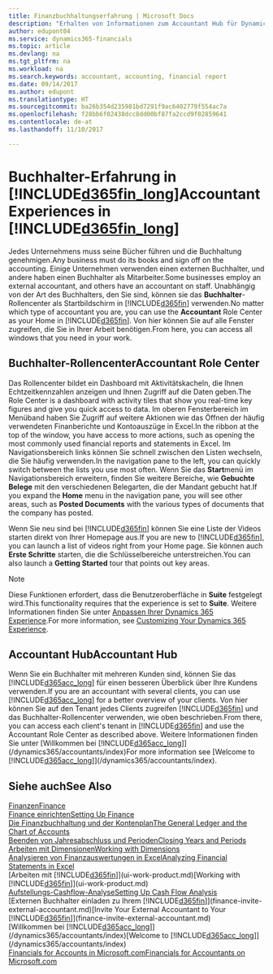 ```yaml
---
title: Finanzbuchhaltungserfahrung | Microsoft Docs
description: "Erhalten von Informationen zum Accountant Hub für Dynamics 365 Business edition und die das Buchhalter-Rollencenter, das interne und externe Buchhalter im Kundenunternehmen unterstützt."
author: edupont04
ms.service: dynamics365-financials
ms.topic: article
ms.devlang: na
ms.tgt_pltfrm: na
ms.workload: na
ms.search.keywords: accountant, accounting, financial report
ms.date: 09/14/2017
ms.author: edupont
ms.translationtype: HT
ms.sourcegitcommit: ba26b354d235981bd7291f9ac6402779f554ac7a
ms.openlocfilehash: f28bb6f02438dcc8dd00bf87fa2ccd9f02859641
ms.contentlocale: de-at
ms.lasthandoff: 11/10/2017

---
```

# <a name="accountant-experiences-in-included365finlongincludesd365finlongmdmd"></a><span data-ttu-id="d888c-103">Buchhalter-Erfahrung in [!INCLUDE[d365fin_long](includes/d365fin_long_md.md)]</span><span class="sxs-lookup"><span data-stu-id="d888c-103">Accountant Experiences in [!INCLUDE[d365fin_long](includes/d365fin_long_md.md)]</span></span>
<span data-ttu-id="d888c-104">Jedes Unternehmens muss seine Bücher führen und die Buchhaltung genehmigen.</span><span class="sxs-lookup"><span data-stu-id="d888c-104">Any business must do its books and sign off on the accounting.</span></span> <span data-ttu-id="d888c-105">Einige Unternehmen verwenden einen externen Buchhalter, und andere haben einen Buchhalter als Mitarbeiter.</span><span class="sxs-lookup"><span data-stu-id="d888c-105">Some businesses employ an external accountant, and others have an accountant on staff.</span></span> <span data-ttu-id="d888c-106">Unabhängig von der Art des Buchhalters, den Sie sind, können sie das **Buchhalter**-Rollencenter als Startbildschirm in [!INCLUDE[d365fin](includes/d365fin_md.md)] verwenden.</span><span class="sxs-lookup"><span data-stu-id="d888c-106">No matter which type of accountant you are, you can use the **Accountant** Role Center as your Home in [!INCLUDE[d365fin](includes/d365fin_md.md)].</span></span> <span data-ttu-id="d888c-107">Von hier können Sie auf alle Fenster zugreifen, die Sie in Ihrer Arbeit benötigen.</span><span class="sxs-lookup"><span data-stu-id="d888c-107">From here, you can access all windows that you need in your work.</span></span>  

## <a name="accountant-role-center"></a><span data-ttu-id="d888c-108">Buchhalter-Rollencenter</span><span class="sxs-lookup"><span data-stu-id="d888c-108">Accountant Role Center</span></span>
<span data-ttu-id="d888c-109">Das Rollencenter bildet ein Dashboard mit Aktivitätskacheln, die Ihnen Echtzeitkennzahlen anzeigen und Ihnen Zugriff auf die Daten geben.</span><span class="sxs-lookup"><span data-stu-id="d888c-109">The Role Center is a dashboard with activity tiles that show you real-time key figures and give you quick access to data.</span></span> <span data-ttu-id="d888c-110">Im oberen Fensterbereich im Menüband haben Sie Zugriff auf weitere Aktionen wie das Öffnen der häufig verwendeten Finanberichte und Kontoauszüge in Excel.</span><span class="sxs-lookup"><span data-stu-id="d888c-110">In the ribbon at the top of the window, you have access to more actions, such as opening the most commonly used financial reports and statements in Excel.</span></span> <span data-ttu-id="d888c-111">Im Navigationsbereich links können Sie schnell zwischen den Listen wechseln, die Sie häufig verwenden.</span><span class="sxs-lookup"><span data-stu-id="d888c-111">In the navigation pane to the left, you can quickly switch between the lists you use most often.</span></span> <span data-ttu-id="d888c-112">Wenn Sie das **Start**menü im Navigationsbereich erweitern, finden Sie weitere Bereiche, wie **Gebuchte Belege** mit den verschiedenen Belegarten, die der Mandant gebucht hat.</span><span class="sxs-lookup"><span data-stu-id="d888c-112">If you expand the **Home** menu in the navigation pane, you will see other areas, such as **Posted Documents** with the various types of documents that the company has posted.</span></span>  

<span data-ttu-id="d888c-113">Wenn Sie neu sind bei [!INCLUDE[d365fin](includes/d365fin_md.md)] können Sie eine Liste der Videos starten direkt von Ihrer Homepage aus.</span><span class="sxs-lookup"><span data-stu-id="d888c-113">If you are new to [!INCLUDE[d365fin](includes/d365fin_md.md)], you can launch a list of videos right from your Home page.</span></span> <span data-ttu-id="d888c-114">Sie können auch **Erste Schritte** starten, die die Schlüsselbereiche unterstreichen.</span><span class="sxs-lookup"><span data-stu-id="d888c-114">You can also launch a **Getting Started** tour that points out key areas.</span></span>  

> [!NOTE]  
>  <span data-ttu-id="d888c-115">Diese Funktionen erfordert, dass die Benutzeroberfläche in **Suite** festgelegt wird.</span><span class="sxs-lookup"><span data-stu-id="d888c-115">This functionality requires that the experience is set to **Suite**.</span></span> <span data-ttu-id="d888c-116">Weitere Informationen finden Sie unter [Anpassen Ihrer Dynamics 365 Experience](ui-experiences.md).</span><span class="sxs-lookup"><span data-stu-id="d888c-116">For more information, see [Customizing Your Dynamics 365 Experience](ui-experiences.md).</span></span>  

## <a name="accountant-hub"></a><span data-ttu-id="d888c-117">Accountant Hub</span><span class="sxs-lookup"><span data-stu-id="d888c-117">Accountant Hub</span></span>
<span data-ttu-id="d888c-118">Wenn Sie ein Buchhalter mit mehreren Kunden sind, können Sie das [!INCLUDE[d365acc_long](includes/d365acc_long_md.md)] für einen besseren Überblick über Ihre Kundens verwenden.</span><span class="sxs-lookup"><span data-stu-id="d888c-118">If you are an accountant with several clients, you can use [!INCLUDE[d365acc_long](includes/d365acc_long_md.md)] for a better overview of your clients.</span></span> <span data-ttu-id="d888c-119">Von hier können Sie auf den Tenant jedes Clients zugreifen [!INCLUDE[d365fin](includes/d365fin_md.md)] und das Buchhalter-Rollencenter verwenden, wie oben beschrieben.</span><span class="sxs-lookup"><span data-stu-id="d888c-119">From there, you can access each client's tenant in [!INCLUDE[d365fin](includes/d365fin_md.md)] and use the Accountant Role Center as described above.</span></span> <span data-ttu-id="d888c-120">Weitere Informationen finden Sie unter [Willkommen bei [!INCLUDE[d365acc_long](includes/d365acc_long_md.md)]](/dynamics365/accountants/index)</span><span class="sxs-lookup"><span data-stu-id="d888c-120">For more information see [Welcome to [!INCLUDE[d365acc_long](includes/d365acc_long_md.md)]](/dynamics365/accountants/index).</span></span>  

## <a name="see-also"></a><span data-ttu-id="d888c-121">Siehe auch</span><span class="sxs-lookup"><span data-stu-id="d888c-121">See Also</span></span>
[<span data-ttu-id="d888c-122">Finanzen</span><span class="sxs-lookup"><span data-stu-id="d888c-122">Finance</span></span>](finance.md)  
[<span data-ttu-id="d888c-123">Finance einrichten</span><span class="sxs-lookup"><span data-stu-id="d888c-123">Setting Up Finance</span></span>](finance-setup-finance.md)  
[<span data-ttu-id="d888c-124">Die Finanzbuchhaltung und der Kontenplan</span><span class="sxs-lookup"><span data-stu-id="d888c-124">The General Ledger and the Chart of Accounts</span></span>](finance-general-ledger.md)  
[<span data-ttu-id="d888c-125">Beenden von Jahresabschluss und Perioden</span><span class="sxs-lookup"><span data-stu-id="d888c-125">Closing Years and Periods</span></span>](year-close-years-periods.md)  
[<span data-ttu-id="d888c-126">Arbeiten mit Dimensionen</span><span class="sxs-lookup"><span data-stu-id="d888c-126">Working with Dimensions</span></span>](finance-dimensions.md)  
[<span data-ttu-id="d888c-127">Analysieren von Finanzauswertungen in Excel</span><span class="sxs-lookup"><span data-stu-id="d888c-127">Analyzing Financial Statements in Excel</span></span>](finance-analyze-excel.md)  
<span data-ttu-id="d888c-128">[Arbeiten mit [!INCLUDE[d365fin](includes/d365fin_md.md)]](ui-work-product.md)</span><span class="sxs-lookup"><span data-stu-id="d888c-128">[Working with [!INCLUDE[d365fin](includes/d365fin_md.md)]](ui-work-product.md)</span></span>  
[<span data-ttu-id="d888c-129">Aufstellungs-Cashflow-Analyse</span><span class="sxs-lookup"><span data-stu-id="d888c-129">Setting Up Cash Flow Analysis</span></span>](finance-setup-cash-flow-analyses.md)  
<span data-ttu-id="d888c-130">[Externen Buchhalter einladen zu Ihrem [!INCLUDE[d365fin](includes/d365fin_md.md)]](finance-invite-external-accountant.md)</span><span class="sxs-lookup"><span data-stu-id="d888c-130">[Invite Your External Accountant to Your [!INCLUDE[d365fin](includes/d365fin_md.md)]](finance-invite-external-accountant.md)</span></span>  
<span data-ttu-id="d888c-131">[Willkommen bei [!INCLUDE[d365acc_long](includes/d365acc_long_md.md)]](/dynamics365/accountants/index)</span><span class="sxs-lookup"><span data-stu-id="d888c-131">[Welcome to [!INCLUDE[d365acc_long](includes/d365acc_long_md.md)]](/dynamics365/accountants/index)</span></span>  
[<span data-ttu-id="d888c-132">Financials for Accounts in Microsoft.com</span><span class="sxs-lookup"><span data-stu-id="d888c-132">Financials for Accountants on Microsoft.com</span></span>](https://www.microsoft.com/en-us/dynamics365/financial-insights-for-accountants)  

